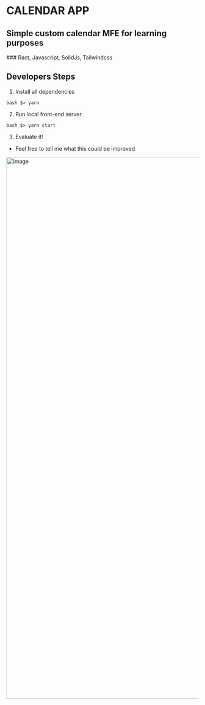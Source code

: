 # CALENDAR APP
## Simple custom calendar MFE for learning purposes
### Ract, Javascript, SolidJs, Tailwindcss

## Developers Steps

1. Install all dependencies

`` bash
$> yarn
``

2. Run local front-end server

`` bash
$> yarn start
``

3. Evaluate it!
- Feel free to tell me what this could be improved

<img width="1415" alt="image" src="https://user-images.githubusercontent.com/8305366/167349003-1b903469-ff45-4eb0-94b9-c5eefb185b8c.png">
